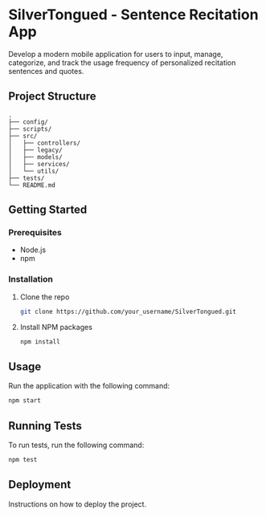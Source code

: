 # SilverTongued - Sentence Recitation App

Develop a modern mobile application for users to input, manage, categorize, and track the usage frequency of personalized recitation sentences and quotes.

## Project Structure

```
.
├── config/
├── scripts/
├── src/
│   ├── controllers/
│   ├── legacy/
│   ├── models/
│   ├── services/
│   └── utils/
├── tests/
└── README.md
```

## Getting Started

### Prerequisites

- Node.js
- npm

### Installation

1.  Clone the repo
    ```sh
    git clone https://github.com/your_username/SilverTongued.git
    ```
2.  Install NPM packages
    ```sh
    npm install
    ```

## Usage

Run the application with the following command:

```sh
npm start
```

## Running Tests

To run tests, run the following command:

```sh
npm test
```

## Deployment

Instructions on how to deploy the project.
